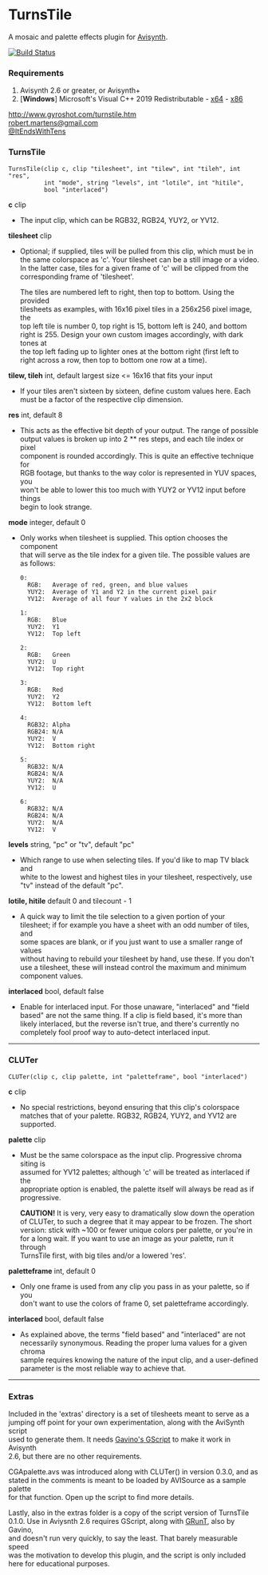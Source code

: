   TurnsTile
  =========

  A mosaic and palette effects plugin for [Avisynth](http://www.avisynth.nl).

  [![Build Status](https://dev.azure.com/robertmartens0491/TurnsTile/_apis/build/status/ItEndsWithTens.TurnsTile?repoName=ItEndsWithTens%2FTurnsTile&branchName=master)](https://dev.azure.com/robertmartens0491/TurnsTile/_build/latest?definitionId=4&repoName=ItEndsWithTens%2FTurnsTile&branchName=master)

  ### Requirements ###
  1. Avisynth 2.6 or greater, or Avisynth+
  2. [**Windows**] Microsoft's Visual C++ 2019 Redistributable - [x64](https://aka.ms/vs/16/release/VC_redist.x64.exe) - [x86](https://aka.ms/vs/16/release/VC_redist.x86.exe)

  http://www.gyroshot.com/turnstile.htm  
  robert.martens@gmail.com  
  [@ItEndsWithTens](https://twitter.com/ItEndsWithTens)

  ### TurnsTile ###

    TurnsTile(clip c, clip "tilesheet", int "tilew", int "tileh", int "res",
              int "mode", string "levels", int "lotile", int "hitile",
              bool "interlaced")

  **c** clip
  - The input clip, which can be RGB32, RGB24, YUY2, or YV12.

  **tilesheet** clip
  - Optional; if supplied, tiles will be pulled from this clip, which must be in  
    the same colorspace as 'c'. Your tilesheet can be a still image or a video.  
    In the latter case, tiles for a given frame of 'c' will be clipped from the  
    corresponding frame of 'tilesheet'.

    The tiles are numbered left to right, then top to bottom. Using the provided  
    tilesheets as examples, with 16x16 pixel tiles in a 256x256 pixel image, the  
    top left tile is number 0, top right is 15, bottom left is 240, and bottom  
    right is 255. Design your own custom images accordingly, with dark tones at  
    the top left fading up to lighter ones at the bottom right (first left to  
    right across a row, then top to bottom one row at a time).

  **tilew, tileh** int, default largest size <= 16x16 that fits your input
  - If your tiles aren't sixteen by sixteen, define custom values here. Each  
    must be a factor of the respective clip dimension.

  **res** int, default 8
  - This acts as the effective bit depth of your output. The range of possible  
    output values is broken up into 2 ** res steps, and each tile index or pixel  
    component is rounded accordingly. This is quite an effective technique for  
    RGB footage, but thanks to the way color is represented in YUV spaces, you  
    won't be able to lower this too much with YUY2 or YV12 input before things  
    begin to look strange.

  **mode** integer, default 0
  - Only works when tilesheet is supplied. This option chooses the component  
    that will serve as the tile index for a given tile. The possible values are  
    as follows:

        0:
          RGB:   Average of red, green, and blue values
          YUY2:  Average of Y1 and Y2 in the current pixel pair
          YV12:  Average of all four Y values in the 2x2 block

        1:
          RGB:   Blue
          YUY2:  Y1
          YV12:  Top left

        2:
          RGB:   Green
          YUY2:  U
          YV12:  Top right

        3:
          RGB:   Red
          YUY2:  Y2
          YV12:  Bottom left

        4:
          RGB32: Alpha
          RGB24: N/A
          YUY2:  V
          YV12:  Bottom right

        5:
          RGB32: N/A
          RGB24: N/A
          YUY2:  N/A
          YV12:  U

        6:
          RGB32: N/A
          RGB24: N/A
          YUY2:  N/A
          YV12:  V

  **levels** string, "pc" or "tv", default "pc"
  - Which range to use when selecting tiles. If you'd like to map TV black and  
    white to the lowest and highest tiles in your tilesheet, respectively, use  
    "tv" instead of the default "pc".

  **lotile, hitile** default 0 and tilecount - 1
  - A quick way to limit the tile selection to a given portion of your  
    tilesheet; if for example you have a sheet with an odd number of tiles, and  
    some spaces are blank, or if you just want to use a smaller range of values  
    without having to rebuild your tilesheet by hand, use these. If you don't  
    use a tilesheet, these will instead control the maximum and minimum  
    component values.

  **interlaced** bool, default false
  - Enable for interlaced input. For those unaware, "interlaced" and "field  
    based" are not the same thing. If a clip is field based, it's more than  
    likely interlaced, but the reverse isn't true, and there's currently no  
    completely fool proof way to auto-detect interlaced input.

  ----

  ### CLUTer ###
    CLUTer(clip c, clip palette, int "paletteframe", bool "interlaced")

  **c** clip
  - No special restrictions, beyond ensuring that this clip's colorspace  
    matches that of your palette. RGB32, RGB24, YUY2, and YV12 are supported.

  **palette** clip
  - Must be the same colorspace as the input clip. Progressive chroma siting is  
    assumed for YV12 palettes; although 'c' will be treated as interlaced if the  
    appropriate option is enabled, the palette itself will always be read as if  
    progressive.

    **CAUTION!** It is very, very easy to dramatically slow down the operation  
    of CLUTer, to such a degree that it may appear to be frozen. The short  
    version: stick with ~100 or fewer unique colors per palette, or you're in  
    for a long wait. If you want to use an image as your palette, run it through  
    TurnsTile first, with big tiles and/or a lowered 'res'.

  **paletteframe** int, default 0
  - Only one frame is used from any clip you pass in as your palette, so if you  
    don't want to use the colors of frame 0, set paletteframe accordingly.

  **interlaced** bool, default false
  - As explained above, the terms "field based" and "interlaced" are not  
    necessarily synonymous. Reading the proper luma values for a given chroma  
    sample requires knowing the nature of the input clip, and a user-defined  
    parameter is the most reliable way to achieve that.

  ----

  ### Extras ###

  Included in the 'extras' directory is a set of tilesheets meant to serve as a  
  jumping off point for your own experimentation, along with the AviSynth script  
  used to generate them. It needs [Gavino's GScript](http://forum.doom9.org/showthread.php?t=147846) to make it work in Avisynth  
  2.6, but there are no other requirements.

  CGApalette.avs was introduced along with CLUTer() in version 0.3.0, and as  
  stated in the comments is meant to be loaded by AVISource as a sample palette  
  for that function. Open up the script to find more details.

  Lastly, also in the extras folder is a copy of the script version of TurnsTile  
  0.1.0. Use in Aviysnth 2.6 requires GScript, along with [GRunT](http://forum.doom9.org/showthread.php?t=139337), also by Gavino,  
  and doesn't run very quickly, to say the least. That barely measurable speed  
  was the motivation to develop this plugin, and the script is only included  
  here for educational purposes.
